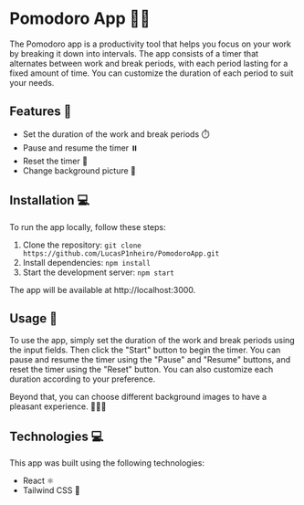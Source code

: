 # Pomodoro App 🍅⏰

The Pomodoro app is a productivity tool that helps you focus on your work by breaking it down into intervals. The app consists of a timer that alternates between work and break periods, with each period lasting for a fixed amount of time. You can customize the duration of each period to suit your needs.

## Features 🚀

- Set the duration of the work and break periods ⏱️
- Pause and resume the timer ⏸️
- Reset the timer 🔄
- Change background picture 🌅

## Installation 💻

To run the app locally, follow these steps:

1. Clone the repository: `git clone https://github.com/LucasP1nheiro/PomodoroApp.git`
2. Install dependencies: `npm install`
3. Start the development server: `npm start`

The app will be available at http://localhost:3000.

## Usage 🎯

To use the app, simply set the duration of the work and break periods using the input fields. Then click the "Start" button to begin the timer. You can pause and resume the timer using the "Pause" and "Resume" buttons, and reset the timer using the "Reset" button. You can also customize each duration according to your preference.

Beyond that, you can choose different background images to have a pleasant experience. 🌄🌅🌇

## Technologies 💻

This app was built using the following technologies:

- React ⚛️
- Tailwind CSS 🎨

